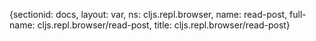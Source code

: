 {sectionid: docs, layout: var, ns: cljs.repl.browser, name: read-post, full-name: cljs.repl.browser/read-post,
  title: cljs.repl.browser/read-post}
